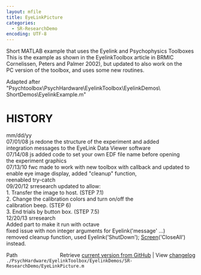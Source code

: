 ```yaml
---
layout: mfile
title: EyeLinkPicture
categories:
  - SR-ResearchDemo
encoding: UTF-8
---
```


 Short MATLAB example that uses the Eyelink and Psychophysics Toolboxes  
 This is the example as shown in the EyelinkToolbox article in BRMIC  
 Cornelissen, Peters and Palmer 2002), but updated to also work on the  
 PC version of the toolbox, and uses some new routines.  

 Adapted after "Psychtoolbox\\PsychHardware\\EyelinkToolbox\\EyelinkDemos\\  
 ShortDemos\\EyelinkExample.m"  

#  HISTORY  

 mm/dd/yy  
 07/01/08 js    redone the structure of the experiment and added  
        integration messages to the EyeLink Data Viewer software  
 07/14/08 js    added code to set your own EDF file name before opening  
        the experiment graphics  
 07/13/10  fwc made to work with new toolbox with callback and updated to  
               enable eye image display, added "cleanup" function,  
               reenabled try-catch  
 09/20/12 srresearch updated to allow:  
               1\. Transfer the image to host. (STEP 7.1)  
               2\. Change the calibration colors and turn on/off the  
                   calibration beep. (STEP 6)  
               3\. End trials by button box. (STEP 7.5)  
 12/20/13  srresearch  
                Added part to make it run with octave  
                fixed issue with non integer arguments for Eyelink('message' ...)  
                removed cleanup function, used Eyelink('ShutDown'); [Screen](/docs/Screen)('CloseAll') instead.  



<div class="code_header" style="text-align:right;">
  <span style="float:left;">Path&nbsp;&nbsp;</span> <span class="counter">Retrieve <a href=
  "https://raw.github.com/Psychtoolbox-3/Psychtoolbox-3/beta/./PsychHardware/EyelinkToolbox/EyelinkDemos/SR-ResearchDemo/EyeLinkPicture.m">current version from GitHub</a> | View <a href=
  "https://github.com/Psychtoolbox-3/Psychtoolbox-3/commits/beta/./PsychHardware/EyelinkToolbox/EyelinkDemos/SR-ResearchDemo/EyeLinkPicture.m">changelog</a></span>
</div>
<div class="code">
  <code>./PsychHardware/EyelinkToolbox/EyelinkDemos/SR-ResearchDemo/EyeLinkPicture.m</code>
</div>
